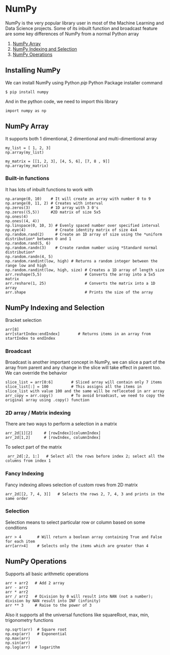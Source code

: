 # NumPy
NumPy is the very popular library user in most of the Machine Learning and Data Science projects. Some of its inbuilt function and broadcast feature are some key differences of NumPy from a normal Python array
1. [NumPy Array](#numpyarray)  
2. [NumPy Indexing and Selection](#numpy-indexing-and-selection)
3. [NumPy Operations](#numpy-operations)
## Installing NumPy
We can install NumPy using Python *pip* Python Package installer command
```shell script
$ pip install numpy 
``` 
And in the python code, we need to import this library
```
import numpy as np
```
<a name="numpyarray"></a>
## NumPy Array
It supports both 1 dimentional, 2 dimentional and multi-dimentional array
```
my_list = [ 1, 2, 3]
np.array(my_list)
```
```
my_matrix = [[1, 2, 3], [4, 5, 6], [7, 8 , 9]]
np.array(my_matrix)
```
### Built-in functions
It has lots of inbuilt functions to work with
```
np.arange(0, 10)    # It will create an array with number 0 to 9
np.arange(0, 11, 2) # Creates with interval
np.zeros(3)         # 1D array with 3 0's
np.zeros((5,5))     #2D matrix of size 5x5
np.ones(4)
np.ones((4, 4))
np.linspace(0, 10, 3) # Evenly spaced number over specified interval
np.eye(4)             # Create identity matrix of size 4x4
np.random.rand(2)     # Create an 1D array of size using the *uniform distribution* between 0 and 1
np.random.rand(5, 6)
np.random.randn(3)    # Create random number using *Standard normal distribution*
np.random.randn(4, 5) 
np.random.randint(low, high) # Returns a random integer between the range low and high
np.random.randint(low, high, size) # Creates a 1D array of length size
arr.reshape(5,5)                   # Converts the array into a 5x5 matrix
arr.reshare(1, 25)                 # Converts the matrix into a 1D array
arr.shape                          # Prints the size of the array 
```
<a name="numpy-indexing-and-selection"></a>
## NumPy Indexing and Selection
Bracket selection
```
arr[8]
arr[startIndex:endIndex]        # Returns items in an array from startIndex to endIndex
```
### Broadcast
Broadcast is another important concept in NumPy, we can slice a part of the array from parent and any change in the slice will take effect in parent too. We can override the behavior
```
slice_list = arr[0:6]        # Sliced array will contain only 7 items
slice_list[:] = 100          # This assigns all the items in slice_list with value 100 and the same will be refleceted in arr array
arr_copy = arr.copy()        # To avoid broadcast, we need to copy the original array using .copy() function
```
### 2D array / Matrix indexing
There are two ways to perform a selection in a matrix
```shell script
arr_2d[1][2]     # [rowIndex][columnIndex]
arr_2d[1,2]      # [rowIndex, columnIndex]
``` 
To select part of the matrix
```shell script
 arr_2d[:2, 1:]   # Select all the rows before index 2; select all the columns from index 1
```
### Fancy Indexing
Fancy indexing allows selection of custom rows from 2D matrix
```shell script
arr_2d[[2, 7, 4, 3]]   # Selects the rows 2, 7, 4, 3 and prints in the same order
```
### Selection
Selection means to select particular row or column based on some conditions
```shell script
arr > 4       # Will return a boolean array containing True and False for each item  
arr[arr>4]    # Selects only the items which are greater than 4
```
<a name="numpy-operations"></a>
## NumPy Operations
Supports all basic arithmetic operations
```shell script
arr + arr2   # Add 2 array
arr - arr2   
arr * arr2 
arr / arr2   # Division by 0 will result into NAN (not a number); division by NAN result into INF (infinity)
arr ** 3     # Raise to the power of 3  
```
Also it supports all the universal functions like squareRoot, max, min, trigonometry functions
```shell script
np.sqrt(arr)  # Square root
np.exp(arr)   # Exponential 
np.max(arr)
np.sin(arr)   
np.log(arr)  # logarithm 
```

